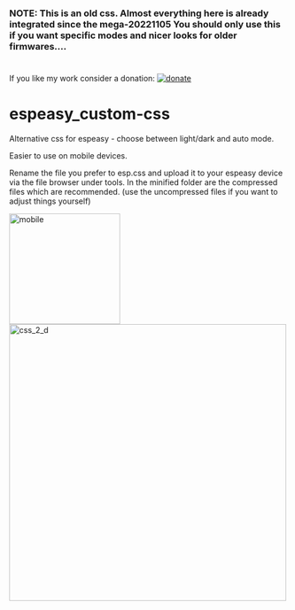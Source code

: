 <h3><strong>NOTE: This is an old css. Almost everything here is already integrated since the mega-20221105
You should only use this if you want specific modes and nicer looks for older firmwares....</strong><h3>

 # 
  
  

If you like my work consider a donation: [![donate](https://img.shields.io/badge/donate-ko--fi-orange)](https://ko-fi.com/chromoxdor)

# espeasy_custom-css
Alternative css for espeasy - choose between light/dark and auto mode.

Easier to use on mobile devices.

Rename the file you prefer to esp.css and upload it to your espeasy device via the file browser under tools.
In the minified folder are the compressed files which are recommended. (use the uncompressed files if you want to adjust things yourself)

<img width="200" alt="mobile" src="https://user-images.githubusercontent.com/33860956/160300242-965b4eea-d28b-449a-9a27-e93cd249c409.png">
<img width="500" alt="css_2_d" src="https://user-images.githubusercontent.com/33860956/160300244-5579f033-8d9a-47df-a439-f9d2267b9a88.png">
